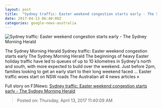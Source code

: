 ```yaml
---
layout: post
title:  "Sydney traffic: Easter weekend congestion starts early - The Sydney Morning Herald"
date: 2017-04-13 06:40:09Z
categories: google-news-australia
---
```


![Sydney traffic: Easter weekend congestion starts early - The Sydney Morning Herald](http://www.smh.com.au/content/dam/images/g/v/k/m/n/v/image.related.articleLeadwide.620x349.gvkgvf.png/1492072238350.jpg)

The Sydney Morning Herald Sydney traffic: Easter weekend congestion starts early The Sydney Morning Herald The beginnings of heavy Easter holiday traffic have led to queues of up to 10 kilometres in Sydney's north and south, with more expected to build over the weekend. Just before 2pm, families looking to get an early start to their long weekend faced ... Easter traffic woes start on NSW roads The Australian all 4 news articles »


Full story on F3News: [Sydney traffic: Easter weekend congestion starts early - The Sydney Morning Herald](http://www.f3nws.com/n/mYMCsE)

> Posted on: Thursday, April 13, 2017 11:40:09 AM
